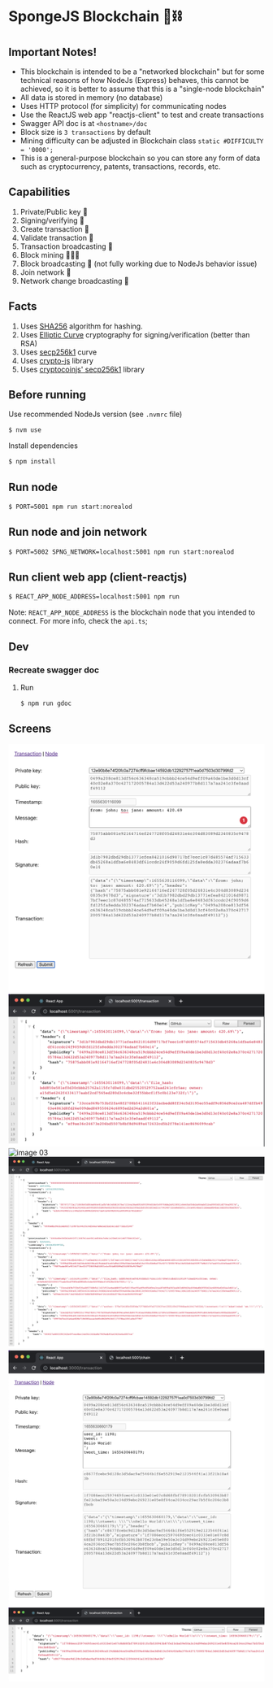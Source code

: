 # SpongeJS Blockchain 🧱⛓

## Important Notes!
- This blockchain is intended to be a "networked blockchain" but for some technical reasons of how NodeJs (Express) behaves, this cannot be achieved, so it is better to assume that this is a "single-node blockchain"
- All data is stored in memory (no database)
- Uses HTTP protocol (for simplicity) for communicating nodes
- Use the ReactJS web app "reactjs-client" to test and create transactions
- Swagger API doc is at `<hostname>/doc`
- Block size is `3 transactions` by default
- Mining difficulty can be adjusted in Blockchain class `static #DIFFICULTY = '0000';`
- This is a general-purpose blockchain so you can store any form of data such as cryptocurrency, patents, transactions, records, etc.

## Capabilities
1. Private/Public key 🔐
1. Signing/verifying 📝
1. Create transaction 🔨
1. Validate transaction 📝
1. Transaction broadcasting 📜
1. Block mining 👨🏻‍🚒
1. Block broadcasting 🧱 (not fully working due to NodeJs behavior issue)
1. Join network 🗼
1. Network change broadcasting 📡

## Facts
1. Uses [SHA256](https://en.wikipedia.org/wiki/SHA-2) algorithm for hashing.
1. Uses [Elliptic Curve](https://en.wikipedia.org/wiki/Elliptic-curve_cryptography) cryptography for signing/verification (better than RSA)
1. Uses [secp256k1](https://en.bitcoin.it/wiki/Secp256k1) curve
1. Uses [crypto-js](https://www.npmjs.com/package/crypto-js) library
1. Uses [cryptocoinjs' secp256k1](https://www.npmjs.com/package/secp256k1) library

## Before running
Use recommended NodeJs version (see `.nvmrc` file)
```sh
$ nvm use
```

Install dependencies
```sh
$ npm install
```

## Run node
```sh
$ PORT=5001 npm run start:norealod
```

## Run node and join network
```sh
$ PORT=5002 SPNG_NETWORK=localhost:5001 npm run start:norealod
```

## Run client web app (client-reactjs)
```sh
$ REACT_APP_NODE_ADDRESS=localhost:5001 npm run
```
Note: `REACT_APP_NODE_ADDRESS` is the blockchain node that you intended to connect. For more info, check the `api.ts`;

## Dev
### Recreate swagger doc
1. Run
    ```sh
    $ npm run gdoc
    ```

## Screens
![image 01](./images/img_01.png)
![image 02](./images/img_02.png)
![image 03](./images/img_03.png)
![image 04](./images/img_04.png)
![image 05](./images/img_05.png)
![image 06](./images/img_06.png)

